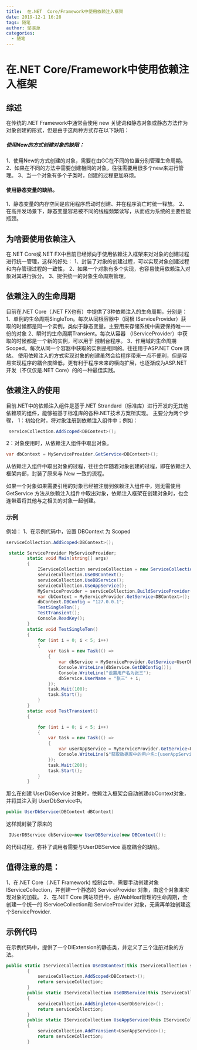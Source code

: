 ```yaml
---
title:  在.NET  Core/Framework中使用依赖注入框架
date: 2019-12-1 16:28
tags: 随笔
author: 邹溪源
categories:
  - 随笔
---
```


# 在.NET  Core/Framework中使用依赖注入框架

## 综述

在传统的.NET Framework中通常会使用 new 关键词和静态对象或静态方法作为对象创建的形式，但是由于这两种方式存在以下缺陷：

##### 使用New的方式创建对象的缺陷：

1、使用New的方式创建的对象，需要在由GC在不同的位置分别管理生命周期。
2、如果在不同的方法中需要创建相同的对象，往往需要用很多个new来进行管理。
3、当一个对象有多个子类时，创建的过程更加麻烦。

#### 使用静态变量的缺陷。

1、静态变量的内存空间是应用程序启动时创建、并在程序消亡时统一释放。
2、在高并发场景下，静态变量容易被不同的线程频繁读写，从而成为系统的主要性能瓶颈。

## 为啥要使用依赖注入

在.NET Core或.NET FX中目前已经倾向于使用依赖注入框架来对对象的创建过程进行统一管理，这样的好处：
1、封装了对象的创建过程，可以实现对象创建过程和内存管理过程的一致性，
2、如果一个对象有多个实现，也容易使用依赖注入对象对其进行拆分。
3、提供统一的对象生命周期管理。

## 依赖注入的生命周期

目前在.NET Core（.NET FX也有）中提供了3种依赖注入的生命周期，分别是：
1、单例的生命周期SingleTon。每次从同根容器中（同根 IServiceProvider）获取的时候都是同一个实例，类似于静态变量。主要用来存储系统中需要保持唯一一份的对象
2、瞬时的生命周期Transient。每次从容器 （IServiceProvider）中获取的时候都是一个新的实例，可以用于 控制台程序。
3、作用域的生命周期Scoped。每次从同一个容器中获取的实例是相同的。往往用于ASP.NET Core 网站。
使用依赖注入的方式实现对象的创建虽然会给程序带来一点不便利，但是容易实现程序的耦合度降低，更有利于程序未来的横向扩展，也逐渐成为ASP.NET开发（不仅仅是.NET Core）的的一种最佳实践。

## 依赖注入的使用

目前.NET中的依赖注入组件是基于.NET Strandard（标准库）进行开发的无其他依赖项的组件，能够被基于标准库的各种.NET技术方案所实现。
主要分为两个步骤，
1：初始化时，将对象注册到依赖注入组件中；例如：

```C#
 serviceCollection.AddScoped<DBContext>();
```

2：对象使用时，从依赖注入组件中取出对象。

```C#
var dbContext = MyServiceProvider.GetService<DBContext>(); 
```

从依赖注入组件中取出对象的过程，往往会伴随着对象创建的过程，即在依赖注入框架内部，封装了原来与 New 一致的流程。

如果一个对象如果需要引用的对象已经被注册到依赖注入组件中，则无需使用 GetService 方法从依赖注入组件中取出对象，依赖注入框架在创建对象时，也会连带着将其他与之相关的对象一起创建。

### 示例

例如：
1、在示例代码中，设置 DBContext 为 Scoped 

```C#
serviceCollection.AddScoped<DBContext>();
```

```C#
 static ServiceProvider MyServiceProvider;
        static void Main(string[] args)
        {
            IServiceCollection serviceCollection = new ServiceCollection();
            serviceCollection.UseDBContext();
            serviceCollection.UseDBService();
            serviceCollection.UseAppService();
            MyServiceProvider = serviceCollection.BuildServiceProvider();
            var dbContext = MyServiceProvider.GetService<DBContext>();
            dbContext.DBConfig = "127.0.0.1";
            TestSingleTon();
            TestTransient();
            Console.ReadKey();
        }
        static void TestSingleTon()
        {
            for (int i = 0; i < 5; i++)
            {
                var task = new Task(() =>
                { 
                    var dbService = MyServiceProvider.GetService<UserDbService>();
                    Console.WriteLine(dbService.GetDBConfig());
                    Console.WriteLine("设置用户名为张三");
                    dbService.UserName = "张三" + i;
                });
                task.Wait(100);
                task.Start();
            }
        }
        static void TestTransient()
        {

            for (int i = 0; i < 5; i++)
            {
                var task = new Task(() =>
                {
                    var userAppService = MyServiceProvider.GetService<UserAppService>();
                    Console.WriteLine($"获取数据库中的用户名:{userAppService.GetDBUserName()}");
                });
                task.Wait(200);
                task.Start();
            }
        }
```

那么在创建 UserDbService 对象时，依赖注入框架会自动创建dbContext对象，并将其注入到 UserDbService中。

```C#
public UserDbService(DBContext dBContext)
```

这样就封装了原来的

```C#
 IUserDBService dbService=new UserDBService(new DBContext()); 
```

的代码过程，弥补了调用者需要与UserDBService 高度耦合的缺陷。

## 值得注意的是：

1、在.NET Core（.NET Framework) 控制台中，需要手动创建对象IServiceCollection，并创建一个静态的 ServiceProvider 对象，由这个对象来实现对象的加载。
2、在.NET Core 网站项目中，由WebHost管理的生命周期，会创建一个统一的 IServiceCollection和 ServiceProvider 对象，无需再单独创建这个ServiceProvider. 
 

## 示例代码

在示例代码中，提供了一个DIExtension的静态类，并定义了三个注册对象的方法。

```C#
public static IServiceCollection UseDBContext(this IServiceCollection serviceCollection)
        {
            serviceCollection.AddScoped<DBContext>();
            return serviceCollection;
        }
        public static IServiceCollection UseDBService(this IServiceCollection serviceCollection)
        {
            serviceCollection.AddSingleton<UserDbService>();
            return serviceCollection;
        }
        public static IServiceCollection UseAppService(this IServiceCollection serviceCollection)
        {
            serviceCollection.AddTransient<UserAppService>();
            return serviceCollection;
        }
```